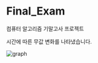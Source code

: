 # Final_Exam
컴퓨터 알고리즘 기말고사 프로젝트   

시간에 따른 무값 변화를 나타냈습니다.  

![graph](https://user-images.githubusercontent.com/56152020/85744458-e15ccf00-b73f-11ea-8b43-57488e923028.png)
